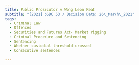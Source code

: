 ```yaml
---
title: Public Prosecutor v Wong Leon Keat
subtitle: "[2021] SGDC 53 / Decision Date: 26\_March\_2021"
tags:
  - Criminal Law
  - Offences
  - Securities and Futures Act- Market rigging
  - Criminal Procedure and Sentencing
  - Sentencing
  - Whether custodial threshold crossed
  - Consecutive sentences

---
```

